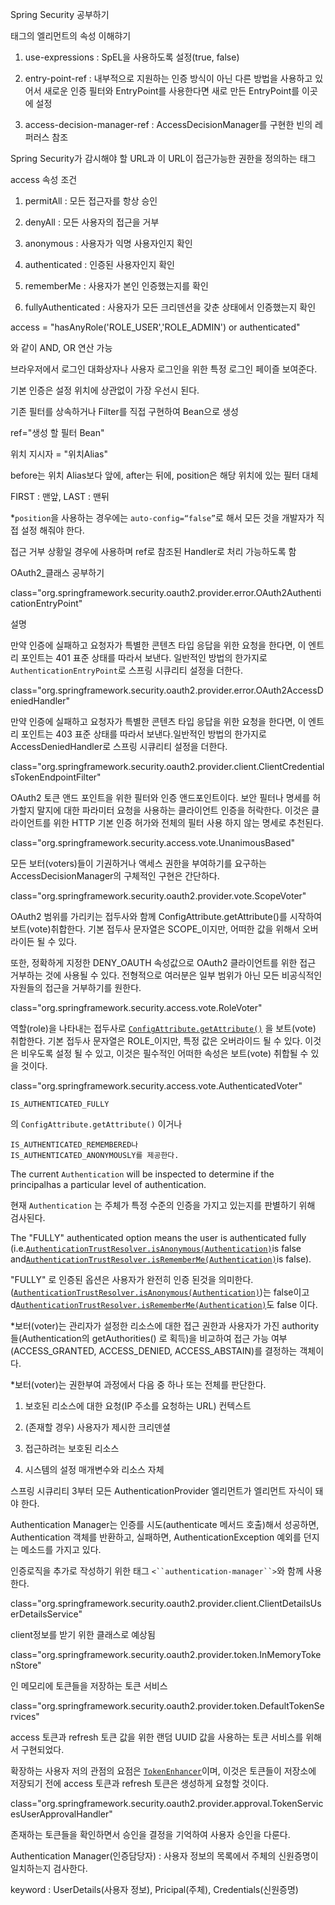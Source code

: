 Spring Security 공부하기

**<http> </http>** 태그의 엘리먼트의 속성 이해햐기

1) use-expressions : SpEL을 사용하도록 설정(true, false)

2) entry-point-ref : 내부적으로 지원하는 인증 방식이 아닌 다른 방법을 사용하고 있어서 새로운 인증 필터와 EntryPoint를 사용한다면 새로 만든 EntryPoint를 이곳에 설정

3) access-decision-manager-ref : AccessDecisionManager를 구현한 빈의 레퍼러스 참조

<intercept-url pattern="/api/**" access="ROLE_APP" />

Spring Security가 감시해야 할 URL과 이 URL이 접근가능한 권한을 정의하는 태그

access 속성 조건

1) permitAll : 모든 접근자를 항상 승인

2) denyAll : 모든 사용자의 접근을 거부

3) anonymous : 사용자가 익명 사용자인지 확인

**<anonymous enabled="false" />**

4) authenticated : 인증된 사용자인지 확인 

5) rememberMe : 사용자가 본인 인증했는지를 확인 

6) fullyAuthenticated : 사용자가 모든 크리덴션을 갖춘 상태에서 인증했는지 확인

access = "hasAnyRole('ROLE_USER','ROLE_ADMIN') or authenticated"

와 같이 AND, OR 연산 가능

<http>

<http-basic entry-point-ref="clientAuthenticationEntryPoint" />

</http>

브라우저에서 로그인 대화상자나 사용자 로그인을 위한 특정 로그인 페이즐 보여준다.

기본 인증은 설정 위치에 상관없이 가장 우선시 된다.

<custom-filter ref="clientCredentialsTokenEndpointFilter" after="BASIC_AUTH_FILTER" />

기존 필터를 상속하거나 Filter를 직접 구현하여 Bean으로 생성

ref="생성 할 필터 Bean" 

위치 지시자 = "위치Alias"

before는 위치 Alias보다 앞에, after는 뒤에, position은 해당 위치에 있는 필터 대체

FIRST : 맨앞, LAST : 맨뒤

*`position`을 사용하는 경우에는 `auto-config=“false”`로 해서 모든 것을 개발자가 직접 설정 해줘야 한다.

<access-denied-handler ref="oauthAccessDeniedHandler" />

 접근 거부 상황일 경우에 사용하며 ref로 참조된 Handler로 처리 가능하도록 함



OAuth2_클래스 공부하기

class="org.springframework.security.oauth2.provider.error.OAuth2AuthenticationEntryPoint"

설명

만약 인증에 실패하고 요청자가 특별한 콘텐츠 타입 응답을 위한 요청을 한다면, 이 엔트리 포인트는 401 표준 상태를 따라서 보낸다. 일반적인 방법의 한가지로  `AuthenticationEntryPoint`로 스프링 시큐리티 설정을 더한다. 

class="org.springframework.security.oauth2.provider.error.OAuth2AccessDeniedHandler"

만약 인증에 실패하고 요청자가 특별한 콘텐츠 타입 응답을 위한 요청을 한다면, 이 엔트리 포인트는 403 표준 상태를 따라서 보낸다.일반적인 방법의 한가지로 AccessDeniedHandler로 스프링 시큐리티 설정을 더한다.

class="org.springframework.security.oauth2.provider.client.ClientCredentialsTokenEndpointFilter"

OAuth2 토큰 앤드 포인트을 위한 필터와 인증 앤드포인트이다. 보안 필터나  명세를 허가할지 말지에 대한 파라미터 요청을 사용하는 클라이언트 인증을 허락한다. 이것은 클라이언트를 위한 HTTP 기본 인증 허가와 전체의 필터 사용 하지 않는 명세로 추천된다.

class="org.springframework.security.access.vote.UnanimousBased"

모든 보터(voters)들이 기권하거나 액세스 권한을 부여하기를 요구하는 AccessDecisionManager의 구체적인 구현은 간단하다.

class="org.springframework.security.oauth2.provider.vote.ScopeVoter"

OAuth2 범위를 가리키는 접두사와 함께 ConfigAttribute.getAttribute()를 시작하여 보트(vote)취합한다. 기본 접두사 문자열은 SCOPE_이지만, 어떠한 값을 위해서 오버라이든 될 수 있다. 

또한, 정확하게 지정한 DENY_OAUTH 속성값으로 OAuth2 클라이언트를 위한 접근 거부하는 것에 사용될 수 있다. 전형적으로 여러분은 일부 범위가 아닌 모든 비공식적인 자원들의 접근을 거부하기를 원한다.

class="org.springframework.security.access.vote.RoleVoter" 

역할(role)을 나타내는 접두사로 [`ConfigAttribute.getAttribute()`](http://docs.spring.io/spring-security/site/docs/current/apidocs/org/springframework/security/access/ConfigAttribute.html#getAttribute--) 을 보트(vote) 취합한다. 기본 접두사 문자열은 ROLE_이지만, 특정 값은 오버라이드 될 수 있다. 이것은 비우도록 설정 될 수 있고, 이것은 필수적인 어떠한 속성은 보트(vote) 취합될 수 있을 것이다. 

 class="org.springframework.security.access.vote.AuthenticatedVoter"

```의 
IS_AUTHENTICATED_FULLY
```

의 `ConfigAttribute.getAttribute()` 이거나 

```
IS_AUTHENTICATED_REMEMBERED나
IS_AUTHENTICATED_ANONYMOUSLY를 제공한다.
```

The current `Authentication` will be inspected to determine if the principalhas a particular level of authentication. 

현재 `Authentication` 는 주체가 특정 수준의 인증을 가지고 있는지를 판별하기 위해 검사된다.

The "FULLY" authenticated option means the user is authenticated fully (i.e.[`AuthenticationTrustResolver.isAnonymous(Authentication)`](http://docs.spring.io/spring-security/site/docs/current/apidocs/org/springframework/security/authentication/AuthenticationTrustResolver.html#isAnonymous-org.springframework.security.core.Authentication-)is false and[`AuthenticationTrustResolver.isRememberMe(Authentication)`](http://docs.spring.io/spring-security/site/docs/current/apidocs/org/springframework/security/authentication/AuthenticationTrustResolver.html#isRememberMe-org.springframework.security.core.Authentication-)is false). 

 "FULLY" 로 인증된 옵션은 사용자가 완전히 인증 된것을 의미한다. ([`AuthenticationTrustResolver.isAnonymous(Authentication)`](http://docs.spring.io/spring-security/site/docs/current/apidocs/org/springframework/security/authentication/AuthenticationTrustResolver.html#isAnonymous-org.springframework.security.core.Authentication-))는 false이고 d[`AuthenticationTrustResolver.isRememberMe(Authentication)`](http://docs.spring.io/spring-security/site/docs/current/apidocs/org/springframework/security/authentication/AuthenticationTrustResolver.html#isRememberMe-org.springframework.security.core.Authentication-)도 false 이다. 

*보터(voter)는 관리자가 설정한 리소스에 대한 접근 권한과 사용자가 가진 authority 들(Authentication의 getAuthorities() 로 획득)을 비교하여 접근
가능 여부 (ACCESS_GRANTED, ACCESS_DENIED, ACCESS_ABSTAIN)를 결정하는 객체이다. 

*보터(voter)는 권한부여 과정에서 다음 중 하나 또는 전체를 판단한다.

1) 보호된 리소스에 대한 요청(IP 주소를 요청하는 URL) 컨텍스트

2) (존재할 경우) 사용자가 제시한 크리덴셜

3) 접근하려는 보호된 리소스

4) 시스템의 설정 매개변수와 리소스 자체 

<authentication-manager></authentication-manager>

스프링 시큐리티 3부터 모든 AuthenticationProvider 엘리먼트가 <authentication-manager> 엘리먼트 자식이 돼야 한다. 

Authentication Manager는 인증를 시도(authenticate 메서드 호출)해서 성공하면, Authentication 객체를 반환하고, 실패하면, AuthenticationException 예외를 던지는 메소드를 가지고 있다. 

<authentication-provider/>

인증로직을 추가로 작성하기 위한 태그 `<``authentication-manager``>`와 함께 사용한다.

class="org.springframework.security.oauth2.provider.client.ClientDetailsUserDetailsService"

client정보를 받기 위한 클래스로 예상됨

class="org.springframework.security.oauth2.provider.token.InMemoryTokenStore"

인 메모리에 토큰들을 저장하는 토큰 서비스 

class="org.springframework.security.oauth2.provider.token.DefaultTokenServices"

access 토큰과 refresh 토큰 값을 위한 랜덤 UUID 값을 사용하는 토큰 서비스를 위해서 구현되었다. 

확장하는 사용자 저의 관점의 요점은 [`TokenEnhancer`](http://docs.spring.io/spring-security/oauth/apidocs/org/springframework/security/oauth2/provider/token/TokenEnhancer.html)이며, 이것은 토큰들이 저장소에 저장되기 전에 access 토큰과 refresh 토큰은 생성하게 요청할 것이다. 

class="org.springframework.security.oauth2.provider.approval.TokenServicesUserApprovalHandler"

존재하는 토큰들을 확인하면서 승인을 결정을 기억하여 사용자 승인을 다룬다. 



Authentication Manager(인증담당자) : 사용자 정보의 목록에서 주체의 신원증명이 일치하는지 검사한다.

keyword : UserDetails(사용자 정보), Pricipal(주체), Credentials(신원증명)

























